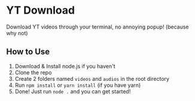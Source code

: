 # YT Download

Download YT videos through your terminal, no annoying popup! (because why not)

## How to Use
1. Download & Install node.js if you haven't
2. Clone the repo
3. Create 2 folders named `videos` and `audios` in the root directory
4. Run `npm install` or `yarn install` (if you have yarn)
5. Done! Just run `node .` and you can get started!
